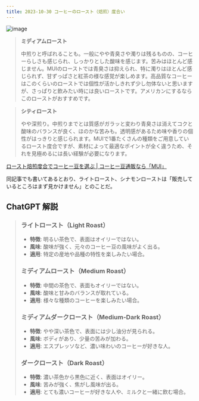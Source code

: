 ```yaml
---
title: 2023-10-30 コーヒーのロースト（焙煎）度合い
---
```


![image](https://www.mui-motosumi.co.jp/images/roast/roast_stage.png)


> **ミディアムロースト**
>
> 中煎りと呼ばれることも。一般にやや青臭さや濁りは残るものの、コーヒーらしさも感じられ、しっかりとした酸味を感じます。苦みはほとんど感じません。MUIのローストでは青臭さは抑えられ、特に濁りはほとんど感じられず、甘ずっぱさと紅茶の様な感覚が楽しめます。高品質なコーヒーはこのくらいのローストでは個性が活かしきれず少し勿体ないと思いますが、さっぱりと飲みたい時には良いローストです。アメリカンにするならこのローストがおすすめです。

> **シティロースト**
>
> やや深煎り。中煎りまでとは質感がガラッと変わり青臭さは消えてコクと酸味のバランスが良く、ほのかな苦みも。透明感があるため味や香りの個性がはっきりと感じられます。MUIで1番たくさんの種類をご用意しているロースト度合ですが、素材によって最適なポイントが全く違うため、それを見極めるには長い経験が必要になります。

[ロースト焙煎度合でコーヒー豆を選ぶ \| コーヒー豆通販なら「MUI」](https://www.mui-motosumi.co.jp/roast.html)

同記事でも書いてあるとおり、ライトロースト、シナモンローストは「販売しているところはまず見かけません」とのことだ。

## ChatGPT 解説

> ### ライトロースト（Light Roast）
> - **特徴**: 明るい茶色で、表面はオイリーではない。
> - **風味**: 酸味が強く、元々のコーヒー豆の風味がよく出る。
> - **適用**: 特定の産地や品種の特性を楽しみたい場合。
>
> ### ミディアムロースト（Medium Roast）
> - **特徴**: 中間の茶色で、表面もオイリーではない。
> - **風味**: 酸味と甘みのバランスが取れている。
> - **適用**: 様々な種類のコーヒーを楽しみたい場合。
>
> ### ミディアムダークロースト（Medium-Dark Roast）
> - **特徴**: やや深い茶色で、表面には少し油分が見られる。
> - **風味**: ボディがあり、少量の苦みが加わる。
> - **適用**: エスプレッソなど、濃い味わいのコーヒーが好きな人。
>
> ### ダークロースト（Dark Roast）
> - **特徴**: 濃い茶色から黒色に近く、表面はオイリー。
> - **風味**: 苦みが強く、焦がし風味が出る。
> - **適用**: とても濃いコーヒーが好きな人や、ミルクと一緒に飲む場合。
